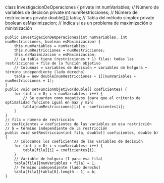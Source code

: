 
class InvestigacionDeOperaciones {
    private int numVariables;        // Número de variables de decisión
    private int numRestricciones;    // Número de restricciones
    private double[][] tabla;        // Tabla del método simplex
    private boolean esMaximizacion;  // Indica si es un problema de maximización o minimización
   
    public InvestigacionDeOperaciones(int numVariables, int numRestricciones, boolean esMaximizacion) {
        this.numVariables = numVariables;
        this.numRestricciones = numRestricciones;
        this.esMaximizacion = esMaximizacion;
        // La tabla tiene (restricciones + 1) filas: todas las restricciones + fila de la función objetivo
        // Columnas = variables de decisión + variables de holgura + término independiente (lado derecho)
        tabla = new double[numRestricciones + 1][numVariables + numRestricciones + 1];
    }
    public void setFuncionObjetivo(double[] coeficientes) {
        for (int i = 0; i < numVariables; i++) {
            // Se guardan como negativos (para que el criterio de optimalidad funcione igual en max y min)
            tabla[numRestricciones][i] = -coeficientes[i];
        }
    }
    // fila = número de restricción
    // coeficientes = coeficientes de las variables en esa restricción
    // b = término independiente de la restricción
    public void setRestriccion(int fila, double[] coeficientes, double b) {
        // Colocamos los coeficientes de las variables de decisión
        for (int i = 0; i < numVariables; i++) {
            tabla[fila][i] = coeficientes[i];
        }
        // Variable de holgura (1 para esa fila)
        tabla[fila][numVariables + fila] = 1;
        // Término independiente (lado derecho)
        tabla[fila][tabla[0].length - 1] = b;
    }


